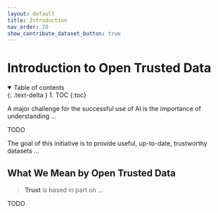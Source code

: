 ```yaml
---
layout: default
title: Introduction
nav_order: 20
show_contribute_dataset_button: true
---
```


# Introduction to Open Trusted Data

<details open markdown="block">
  <summary>
    Table of contents
  </summary>
  {: .text-delta }
1. TOC
{:toc}
</details>

A major challenge for the successful use of AI is the importance of understanding ...

TODO

The goal of this initiative is to provide useful, up-to-date, trustworthy datasets ...

## What We Mean by Open Trusted Data

> **Trust** is based in part on ...

TODO

